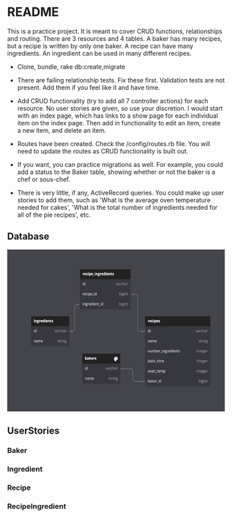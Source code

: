 # README

This is a practice project.  It is meant to cover CRUD functions, relationships and routing.  There are 3 resources and 4 tables.  A baker has many recipes, but a recipe is written by only one baker.  A recipe can have many ingredients.  An ingredient can be used in many different recipes.

* Clone, bundle, rake db:create,migrate

* There are failing relationship tests.  Fix these first.  Validation tests are not present.  Add them if you feel like it and have time.

* Add CRUD functionality (try to add all 7 controller actions) for each resource.  No user stories are given, so use your discretion.  I would start with an index page, which has links to a show page for each individual item on the index page.  Then add in functionality to edit an item, create a new item, and delete an item.

* Routes have been created.  Check the /config/routes.rb file.  You will need to update the routes as CRUD functionality is built out.

* If you want, you can practice migrations as well.  For example, you could add a status to the Baker table, showing whether or not the baker is a chef or sous-chef.  

* There is very little, if any, ActiveRecord queries.  You could make up user stories to add them, such as 'What is the average oven temperature needed for cakes', 'What is the total number of ingredients needed for all of the pie recipes', etc.

## Database

<div align="center"> 
  <img src="./app/assets/images/db_visual.png" alt="A visual of the database" width="574" height="374" />
</div>

## UserStories

### Baker

### Ingredient

### Recipe

### RecipeIngredient





